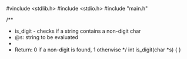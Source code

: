 #vinclude <stdlib.h>
#include <stdio.h>
#include "main.h"

/**
 * is_digit - checks if a string contains a non-digit char
 * @s: string to be evaluated
 *
 * Return: 0 if a non-digit is found, 1 otherwise
 */
int is_digit(char *s)
{
}
